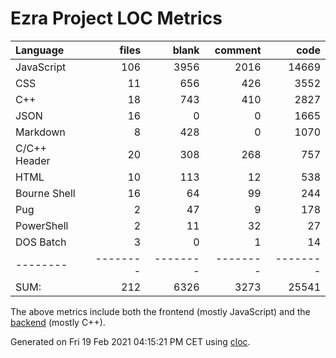 # Ezra Project LOC Metrics

Language|files|blank|comment|code
:-------|-------:|-------:|-------:|-------:
JavaScript|106|3956|2016|14669
CSS|11|656|426|3552
C++|18|743|410|2827
JSON|16|0|0|1665
Markdown|8|428|0|1070
C/C++ Header|20|308|268|757
HTML|10|113|12|538
Bourne Shell|16|64|99|244
Pug|2|47|9|178
PowerShell|2|11|32|27
DOS Batch|3|0|1|14
--------|--------|--------|--------|--------
SUM:|212|6326|3273|25541

The above metrics include both the frontend (mostly JavaScript) and the [backend](https://github.com/ezra-project/node-sword-interface) (mostly C++).

Generated on Fri 19 Feb 2021 04:15:21 PM CET using [cloc](https://github.com/AlDanial/cloc).